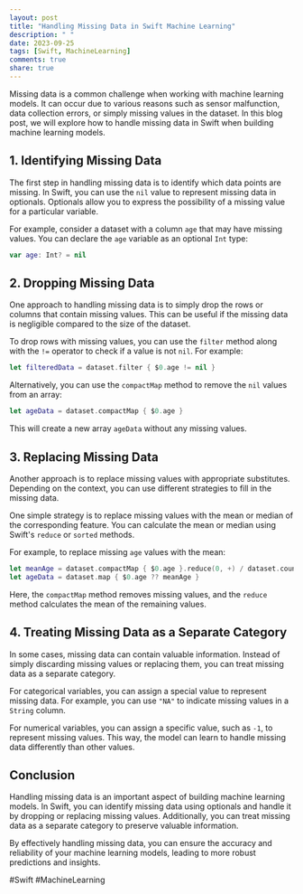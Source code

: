 ```yaml
---
layout: post
title: "Handling Missing Data in Swift Machine Learning"
description: " "
date: 2023-09-25
tags: [Swift, MachineLearning]
comments: true
share: true
---
```


Missing data is a common challenge when working with machine learning models. It can occur due to various reasons such as sensor malfunction, data collection errors, or simply missing values in the dataset. In this blog post, we will explore how to handle missing data in Swift when building machine learning models.

## 1. Identifying Missing Data

The first step in handling missing data is to identify which data points are missing. In Swift, you can use the `nil` value to represent missing data in optionals. Optionals allow you to express the possibility of a missing value for a particular variable.

For example, consider a dataset with a column `age` that may have missing values. You can declare the `age` variable as an optional `Int` type:

```swift
var age: Int? = nil
```

## 2. Dropping Missing Data

One approach to handling missing data is to simply drop the rows or columns that contain missing values. This can be useful if the missing data is negligible compared to the size of the dataset.

To drop rows with missing values, you can use the `filter` method along with the `!=` operator to check if a value is not `nil`. For example:

```swift
let filteredData = dataset.filter { $0.age != nil }
```

Alternatively, you can use the `compactMap` method to remove the `nil` values from an array:

```swift
let ageData = dataset.compactMap { $0.age }
```

This will create a new array `ageData` without any missing values.

## 3. Replacing Missing Data

Another approach is to replace missing values with appropriate substitutes. Depending on the context, you can use different strategies to fill in the missing data.

One simple strategy is to replace missing values with the mean or median of the corresponding feature. You can calculate the mean or median using Swift's `reduce` or `sorted` methods.

For example, to replace missing `age` values with the mean:

```swift
let meanAge = dataset.compactMap { $0.age }.reduce(0, +) / dataset.count
let ageData = dataset.map { $0.age ?? meanAge }
```

Here, the `compactMap` method removes missing values, and the `reduce` method calculates the mean of the remaining values.

## 4. Treating Missing Data as a Separate Category

In some cases, missing data can contain valuable information. Instead of simply discarding missing values or replacing them, you can treat missing data as a separate category.

For categorical variables, you can assign a special value to represent missing data. For example, you can use `"NA"` to indicate missing values in a `String` column.

For numerical variables, you can assign a specific value, such as `-1`, to represent missing values. This way, the model can learn to handle missing data differently than other values.

## Conclusion

Handling missing data is an important aspect of building machine learning models. In Swift, you can identify missing data using optionals and handle it by dropping or replacing missing values. Additionally, you can treat missing data as a separate category to preserve valuable information.

By effectively handling missing data, you can ensure the accuracy and reliability of your machine learning models, leading to more robust predictions and insights.

#Swift #MachineLearning